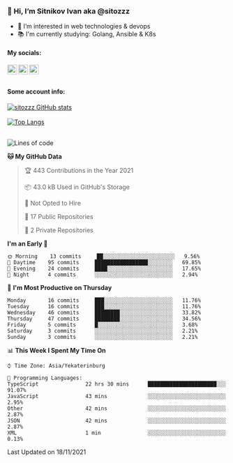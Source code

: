 ### 👋 Hi, I’m Sitnikov Ivan aka @sitozzz
- 👀 I’m interested in web technologies & devops
- 📚 I'm currently studying: Golang, Ansible & K8s

#### My socials:
[<img align="left" alt="sitozzz | Instagram" width="22px" src="https://cdn.jsdelivr.net/npm/simple-icons@v3/icons/gmail.svg" />][gmail]
[<img align="left" alt="sitozzz | LinkedIn" width="22px" src="https://cdn.jsdelivr.net/npm/simple-icons@v3/icons/linkedin.svg" />][linkedin]
[<img align="left" alt="sitozzz | Instagram" width="22px" src="https://cdn.jsdelivr.net/npm/simple-icons@v3/icons/instagram.svg" />][instagram]

[gmail]: mailto:sit7602@gmail.com
[linkedin]: https://www.linkedin.com/in/ivan-sitnikov-650ba2203
[instagram]: https://www.instagram.com/sitozzz_rulozzz/

<br/><br/>

#### Some account info:

[![sitozzz GitHub stats](https://github-readme-stats.vercel.app/api?username=sitozzz)](https://github.com/anuraghazra/github-readme-stats)
<br/><br/>
[![Top Langs](https://github-readme-stats.vercel.app/api/top-langs/?username=sitozzz&layout=compact)](https://github.com/anuraghazra/github-readme-stats)
<br/><br/>
<!--START_SECTION:waka-->
![Lines of code](https://img.shields.io/badge/From%20Hello%20World%20I%27ve%20Written-185931%20lines%20of%20code-blue)

**🐱 My GitHub Data** 

> 🏆 443 Contributions in the Year 2021
 > 
> 📦 43.0 kB Used in GitHub's Storage 
 > 
> 🚫 Not Opted to Hire
 > 
> 📜 17 Public Repositories 
 > 
> 🔑 2 Private Repositories  
 > 
**I'm an Early 🐤** 

```text
🌞 Morning    13 commits     ██░░░░░░░░░░░░░░░░░░░░░░░   9.56% 
🌆 Daytime    95 commits     █████████████████░░░░░░░░   69.85% 
🌃 Evening    24 commits     ████░░░░░░░░░░░░░░░░░░░░░   17.65% 
🌙 Night      4 commits      ░░░░░░░░░░░░░░░░░░░░░░░░░   2.94%

```
📅 **I'm Most Productive on Thursday** 

```text
Monday       16 commits     ███░░░░░░░░░░░░░░░░░░░░░░   11.76% 
Tuesday      16 commits     ███░░░░░░░░░░░░░░░░░░░░░░   11.76% 
Wednesday    46 commits     ████████░░░░░░░░░░░░░░░░░   33.82% 
Thursday     47 commits     ████████░░░░░░░░░░░░░░░░░   34.56% 
Friday       5 commits      █░░░░░░░░░░░░░░░░░░░░░░░░   3.68% 
Saturday     3 commits      ░░░░░░░░░░░░░░░░░░░░░░░░░   2.21% 
Sunday       3 commits      ░░░░░░░░░░░░░░░░░░░░░░░░░   2.21%

```


📊 **This Week I Spent My Time On** 

```text
⌚︎ Time Zone: Asia/Yekaterinburg

💬 Programming Languages: 
TypeScript               22 hrs 30 mins      ██████████████████████░░░   91.07% 
JavaScript               43 mins             ░░░░░░░░░░░░░░░░░░░░░░░░░   2.95% 
Other                    42 mins             ░░░░░░░░░░░░░░░░░░░░░░░░░   2.87% 
JSON                     42 mins             ░░░░░░░░░░░░░░░░░░░░░░░░░   2.87% 
XML                      1 min               ░░░░░░░░░░░░░░░░░░░░░░░░░   0.13%

```


 Last Updated on 18/11/2021
<!--END_SECTION:waka-->
